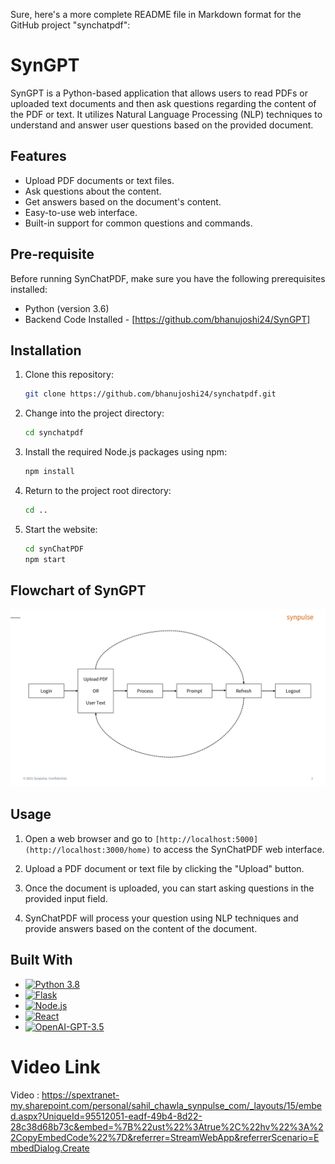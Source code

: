 Sure, here's a more complete README file in Markdown format for the GitHub project "synchatpdf":

# SynGPT

SynGPT is a Python-based application that allows users to read PDFs or uploaded text documents and then ask questions regarding the content of the PDF or text. It utilizes Natural Language Processing (NLP) techniques to understand and answer user questions based on the provided document.

## Features

- Upload PDF documents or text files.
- Ask questions about the content.
- Get answers based on the document's content.
- Easy-to-use web interface.
- Built-in support for common questions and commands.

## Pre-requisite
Before running SynChatPDF, make sure you have the following prerequisites installed:

- Python (version 3.6)
- Backend Code Installed - [https://github.com/bhanujoshi24/SynGPT]


## Installation

1. Clone this repository:

   ```bash
   git clone https://github.com/bhanujoshi24/synchatpdf.git
   ```
2. Change into the project directory:

   ```bash
   cd synchatpdf
   ```
3. Install the required Node.js packages using npm:

   ```bash
   npm install
   ```
4. Return to the project root directory:

   ```bash
   cd ..
   ```
5. Start the website:

   ```bash
   cd synChatPDF
   npm start
   ```
## Flowchart of SynGPT
![Flowchart](https://github.com/SahilKchawla/syn2/blob/main/Readme%20syn2.png)

## Usage

1. Open a web browser and go to `[http://localhost:5000](http://localhost:3000/home)` to access the SynChatPDF web interface.

2. Upload a PDF document or text file by clicking the "Upload" button.

3. Once the document is uploaded, you can start asking questions in the provided input field.

4. SynChatPDF will process your question using NLP techniques and provide answers based on the content of the document.

## Built With

- [![Python 3.8](https://img.shields.io/badge/python-3.6-blue.svg)](https://www.python.org/downloads/release/python-360/)
- [![Flask](https://img.shields.io/badge/flask-2.3.2-orange.svg)](https://flask.palletsprojects.com/en/2.1.x/)
- [![Node.js](https://img.shields.io/badge/node.js-18.17.1-green.svg)](https://nodejs.org/)
- [![React](https://img.shields.io/badge/react-18.2.0-red.svg)](https://reactjs.org/)
- [![OpenAI-GPT-3.5](https://img.shields.io/badge/openAI-0.27.8-yellow.svg)](https://openai.com/)

# Video Link
Video : https://spextranet-my.sharepoint.com/personal/sahil_chawla_synpulse_com/_layouts/15/embed.aspx?UniqueId=95512051-eadf-49b4-8d22-28c38d68b73c&embed=%7B%22ust%22%3Atrue%2C%22hv%22%3A%22CopyEmbedCode%22%7D&referrer=StreamWebApp&referrerScenario=EmbedDialog.Create
